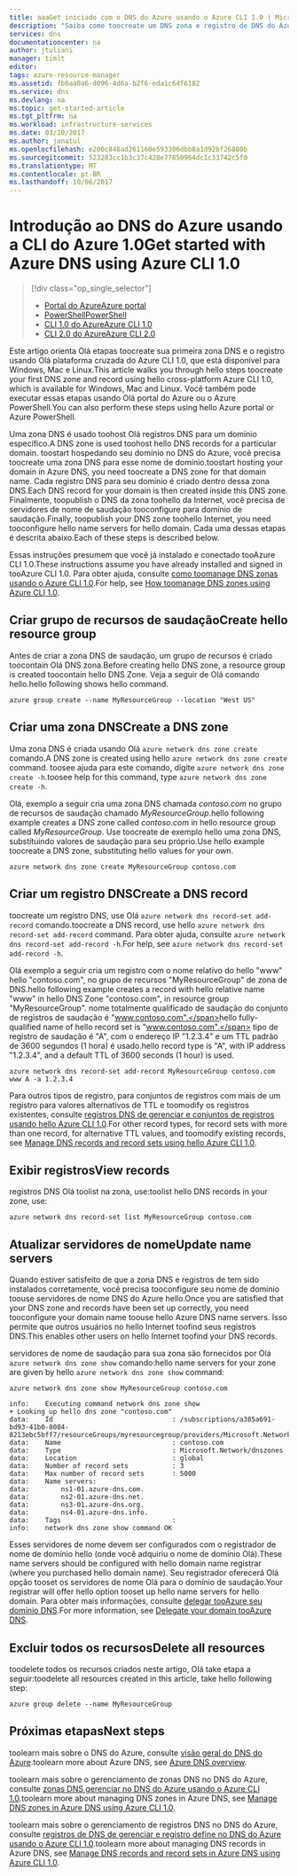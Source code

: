 ```yaml
---
title: aaaGet iniciado com o DNS do Azure usando o Azure CLI 1.0 | Microsoft Docs
description: "Saiba como toocreate um DNS zona e registro de DNS do Azure. Isso é um guia passo a passo toocreate e gerenciar sua primeira zona DNS e o registro usando Olá 1.0 da CLI do Azure."
services: dns
documentationcenter: na
author: jtuliani
manager: timlt
editor: 
tags: azure-resource-manager
ms.assetid: fb0aa0a6-d096-4d6a-b2f6-eda1c64f6182
ms.service: dns
ms.devlang: na
ms.topic: get-started-article
ms.tgt_pltfrm: na
ms.workload: infrastructure-services
ms.date: 03/10/2017
ms.author: jonatul
ms.openlocfilehash: e200c848ad261160e593306dbb8a1d92bf26880b
ms.sourcegitcommit: 523283cc1b3c37c428e77850964dc1c33742c5f0
ms.translationtype: MT
ms.contentlocale: pt-BR
ms.lasthandoff: 10/06/2017
---
```

# <a name="get-started-with-azure-dns-using-azure-cli-10"></a><span data-ttu-id="abd2a-104">Introdução ao DNS do Azure usando a CLI do Azure 1.0</span><span class="sxs-lookup"><span data-stu-id="abd2a-104">Get started with Azure DNS using Azure CLI 1.0</span></span>

> [!div class="op_single_selector"]
> * [<span data-ttu-id="abd2a-105">Portal do Azure</span><span class="sxs-lookup"><span data-stu-id="abd2a-105">Azure portal</span></span>](dns-getstarted-portal.md)
> * [<span data-ttu-id="abd2a-106">PowerShell</span><span class="sxs-lookup"><span data-stu-id="abd2a-106">PowerShell</span></span>](dns-getstarted-powershell.md)
> * [<span data-ttu-id="abd2a-107">CLI 1.0 do Azure</span><span class="sxs-lookup"><span data-stu-id="abd2a-107">Azure CLI 1.0</span></span>](dns-getstarted-cli-nodejs.md)
> * [<span data-ttu-id="abd2a-108">CLI 2.0 do Azure</span><span class="sxs-lookup"><span data-stu-id="abd2a-108">Azure CLI 2.0</span></span>](dns-getstarted-cli.md)

<span data-ttu-id="abd2a-109">Este artigo orienta Olá etapas toocreate sua primeira zona DNS e o registro usando Olá plataforma cruzada do Azure CLI 1.0, que está disponível para Windows, Mac e Linux.</span><span class="sxs-lookup"><span data-stu-id="abd2a-109">This article walks you through hello steps toocreate your first DNS zone and record using hello cross-platform Azure CLI 1.0, which is available for Windows, Mac and Linux.</span></span> <span data-ttu-id="abd2a-110">Você também pode executar essas etapas usando Olá portal do Azure ou o Azure PowerShell.</span><span class="sxs-lookup"><span data-stu-id="abd2a-110">You can also perform these steps using hello Azure portal or Azure PowerShell.</span></span>

<span data-ttu-id="abd2a-111">Uma zona DNS é usado toohost Olá registros DNS para um domínio específico.</span><span class="sxs-lookup"><span data-stu-id="abd2a-111">A DNS zone is used toohost hello DNS records for a particular domain.</span></span> <span data-ttu-id="abd2a-112">toostart hospedando seu domínio no DNS do Azure, você precisa toocreate uma zona DNS para esse nome de domínio.</span><span class="sxs-lookup"><span data-stu-id="abd2a-112">toostart hosting your domain in Azure DNS, you need toocreate a DNS zone for that domain name.</span></span> <span data-ttu-id="abd2a-113">Cada registro DNS para seu domínio é criado dentro dessa zona DNS.</span><span class="sxs-lookup"><span data-stu-id="abd2a-113">Each DNS record for your domain is then created inside this DNS zone.</span></span> <span data-ttu-id="abd2a-114">Finalmente, toopublish o DNS da zona toohello da Internet, você precisa de servidores de nome de saudação tooconfigure para domínio de saudação.</span><span class="sxs-lookup"><span data-stu-id="abd2a-114">Finally, toopublish your DNS zone toohello Internet, you need tooconfigure hello name servers for hello domain.</span></span> <span data-ttu-id="abd2a-115">Cada uma dessas etapas é descrita abaixo.</span><span class="sxs-lookup"><span data-stu-id="abd2a-115">Each of these steps is described below.</span></span>

<span data-ttu-id="abd2a-116">Essas instruções presumem que você já instalado e conectado tooAzure CLI 1.0.</span><span class="sxs-lookup"><span data-stu-id="abd2a-116">These instructions assume you have already installed and signed in tooAzure CLI 1.0.</span></span> <span data-ttu-id="abd2a-117">Para obter ajuda, consulte [como toomanage DNS zonas usando o Azure CLI 1.0](dns-operations-dnszones-cli-nodejs.md).</span><span class="sxs-lookup"><span data-stu-id="abd2a-117">For help, see [How toomanage DNS zones using Azure CLI 1.0](dns-operations-dnszones-cli-nodejs.md).</span></span>

## <a name="create-hello-resource-group"></a><span data-ttu-id="abd2a-118">Criar grupo de recursos de saudação</span><span class="sxs-lookup"><span data-stu-id="abd2a-118">Create hello resource group</span></span>

<span data-ttu-id="abd2a-119">Antes de criar a zona DNS de saudação, um grupo de recursos é criado toocontain Olá DNS zona.</span><span class="sxs-lookup"><span data-stu-id="abd2a-119">Before creating hello DNS zone, a resource group is created toocontain hello DNS Zone.</span></span> <span data-ttu-id="abd2a-120">Veja a seguir de Olá comando hello.</span><span class="sxs-lookup"><span data-stu-id="abd2a-120">hello following shows hello command.</span></span>

```azurecli
azure group create --name MyResourceGroup --location "West US"
```

## <a name="create-a-dns-zone"></a><span data-ttu-id="abd2a-121">Criar uma zona DNS</span><span class="sxs-lookup"><span data-stu-id="abd2a-121">Create a DNS zone</span></span>

<span data-ttu-id="abd2a-122">Uma zona DNS é criada usando Olá `azure network dns zone create` comando.</span><span class="sxs-lookup"><span data-stu-id="abd2a-122">A DNS zone is created using hello `azure network dns zone create` command.</span></span> <span data-ttu-id="abd2a-123">toosee ajuda para este comando, digite `azure network dns zone create -h`.</span><span class="sxs-lookup"><span data-stu-id="abd2a-123">toosee help for this command, type `azure network dns zone create -h`.</span></span>

<span data-ttu-id="abd2a-124">Olá, exemplo a seguir cria uma zona DNS chamada *contoso.com* no grupo de recursos de saudação chamado *MyResourceGroup*.</span><span class="sxs-lookup"><span data-stu-id="abd2a-124">hello following example creates a DNS zone called *contoso.com* in hello resource group called *MyResourceGroup*.</span></span> <span data-ttu-id="abd2a-125">Use toocreate de exemplo hello uma zona DNS, substituindo valores de saudação para seu próprio.</span><span class="sxs-lookup"><span data-stu-id="abd2a-125">Use hello example toocreate a DNS zone, substituting hello values for your own.</span></span>

```azurecli
azure network dns zone create MyResourceGroup contoso.com
```


## <a name="create-a-dns-record"></a><span data-ttu-id="abd2a-126">Criar um registro DNS</span><span class="sxs-lookup"><span data-stu-id="abd2a-126">Create a DNS record</span></span>

<span data-ttu-id="abd2a-127">toocreate um registro DNS, use Olá `azure network dns record-set add-record` comando.</span><span class="sxs-lookup"><span data-stu-id="abd2a-127">toocreate a DNS record, use hello `azure network dns record-set add-record` command.</span></span> <span data-ttu-id="abd2a-128">Para obter ajuda, consulte `azure network dns record-set add-record -h`.</span><span class="sxs-lookup"><span data-stu-id="abd2a-128">For help, see `azure network dns record-set add-record -h`.</span></span>

<span data-ttu-id="abd2a-129">Olá exemplo a seguir cria um registro com o nome relativo do hello "www" hello "contoso.com", no grupo de recursos "MyResourceGroup" de zona de DNS.</span><span class="sxs-lookup"><span data-stu-id="abd2a-129">hello following example creates a record with hello relative name "www" in hello DNS Zone "contoso.com", in resource group "MyResourceGroup".</span></span> <span data-ttu-id="abd2a-130">nome totalmente qualificado de saudação do conjunto de registros de saudação é "www.contoso.com".</span><span class="sxs-lookup"><span data-stu-id="abd2a-130">hello fully-qualified name of hello record set is "www.contoso.com".</span></span> <span data-ttu-id="abd2a-131">tipo de registro de saudação é "A", com o endereço IP "1.2.3.4" e um TTL padrão de 3600 segundos (1 hora) é usado.</span><span class="sxs-lookup"><span data-stu-id="abd2a-131">hello record type is "A", with IP address "1.2.3.4", and a default TTL of 3600 seconds (1 hour) is used.</span></span>

```azurecli
azure network dns record-set add-record MyResourceGroup contoso.com www A -a 1.2.3.4
```

<span data-ttu-id="abd2a-132">Para outros tipos de registro, para conjuntos de registros com mais de um registro para valores alternativos de TTL e toomodify os registros existentes, consulte [registros DNS de gerenciar e conjuntos de registros usando hello Azure CLI 1.0](dns-operations-recordsets-cli-nodejs.md).</span><span class="sxs-lookup"><span data-stu-id="abd2a-132">For other record types, for record sets with more than one record, for alternative TTL values, and toomodify existing records, see [Manage DNS records and record sets using hello Azure CLI 1.0](dns-operations-recordsets-cli-nodejs.md).</span></span>


## <a name="view-records"></a><span data-ttu-id="abd2a-133">Exibir registros</span><span class="sxs-lookup"><span data-stu-id="abd2a-133">View records</span></span>

<span data-ttu-id="abd2a-134">registros DNS Olá toolist na zona, use:</span><span class="sxs-lookup"><span data-stu-id="abd2a-134">toolist hello DNS records in your zone, use:</span></span>

```azurecli
azure network dns record-set list MyResourceGroup contoso.com
```


## <a name="update-name-servers"></a><span data-ttu-id="abd2a-135">Atualizar servidores de nome</span><span class="sxs-lookup"><span data-stu-id="abd2a-135">Update name servers</span></span>

<span data-ttu-id="abd2a-136">Quando estiver satisfeito de que a zona DNS e registros de tem sido instalados corretamente, você precisa tooconfigure seu nome de domínio toouse servidores de nome DNS do Azure hello.</span><span class="sxs-lookup"><span data-stu-id="abd2a-136">Once you are satisfied that your DNS zone and records have been set up correctly, you need tooconfigure your domain name toouse hello Azure DNS name servers.</span></span> <span data-ttu-id="abd2a-137">Isso permite que outros usuários no hello Internet toofind seus registros DNS.</span><span class="sxs-lookup"><span data-stu-id="abd2a-137">This enables other users on hello Internet toofind your DNS records.</span></span>

<span data-ttu-id="abd2a-138">servidores de nome de saudação para sua zona são fornecidos por Olá `azure network dns zone show` comando:</span><span class="sxs-lookup"><span data-stu-id="abd2a-138">hello name servers for your zone are given by hello `azure network dns zone show` command:</span></span>

```azurecli
azure network dns zone show MyResourceGroup contoso.com

info:    Executing command network dns zone show
+ Looking up hello dns zone "contoso.com"
data:    Id                              : /subscriptions/a385a691-bd93-41b0-8084-8213ebc5bff7/resourceGroups/myresourcegroup/providers/Microsoft.Network/dnszones/contoso.com
data:    Name                            : contoso.com
data:    Type                            : Microsoft.Network/dnszones
data:    Location                        : global
data:    Number of record sets           : 3
data:    Max number of record sets       : 5000
data:    Name servers:
data:        ns1-01.azure-dns.com.
data:        ns2-01.azure-dns.net.
data:        ns3-01.azure-dns.org.
data:        ns4-01.azure-dns.info.
data:    Tags                            :
info:    network dns zone show command OK
```

<span data-ttu-id="abd2a-139">Esses servidores de nome devem ser configurados com o registrador de nome de domínio hello (onde você adquiriu o nome de domínio Olá).</span><span class="sxs-lookup"><span data-stu-id="abd2a-139">These name servers should be configured with hello domain name registrar (where you purchased hello domain name).</span></span> <span data-ttu-id="abd2a-140">Seu registrador oferecerá Olá opção tooset os servidores de nome Olá para o domínio de saudação.</span><span class="sxs-lookup"><span data-stu-id="abd2a-140">Your registrar will offer hello option tooset up hello name servers for hello domain.</span></span> <span data-ttu-id="abd2a-141">Para obter mais informações, consulte [delegar tooAzure seu domínio DNS](dns-domain-delegation.md).</span><span class="sxs-lookup"><span data-stu-id="abd2a-141">For more information, see [Delegate your domain tooAzure DNS](dns-domain-delegation.md).</span></span>

## <a name="delete-all-resources"></a><span data-ttu-id="abd2a-142">Excluir todos os recursos</span><span class="sxs-lookup"><span data-stu-id="abd2a-142">Delete all resources</span></span>
 
<span data-ttu-id="abd2a-143">toodelete todos os recursos criados neste artigo, Olá take etapa a seguir:</span><span class="sxs-lookup"><span data-stu-id="abd2a-143">toodelete all resources created in this article, take hello following step:</span></span>

```azurecli
azure group delete --name MyResourceGroup
```

## <a name="next-steps"></a><span data-ttu-id="abd2a-144">Próximas etapas</span><span class="sxs-lookup"><span data-stu-id="abd2a-144">Next steps</span></span>

<span data-ttu-id="abd2a-145">toolearn mais sobre o DNS do Azure, consulte [visão geral do DNS do Azure](dns-overview.md).</span><span class="sxs-lookup"><span data-stu-id="abd2a-145">toolearn more about Azure DNS, see [Azure DNS overview](dns-overview.md).</span></span>

<span data-ttu-id="abd2a-146">toolearn mais sobre o gerenciamento de zonas DNS no DNS do Azure, consulte [zonas DNS gerenciar no DNS do Azure usando o Azure CLI 1.0](dns-operations-dnszones-cli-nodejs.md).</span><span class="sxs-lookup"><span data-stu-id="abd2a-146">toolearn more about managing DNS zones in Azure DNS, see [Manage DNS zones in Azure DNS using Azure CLI 1.0](dns-operations-dnszones-cli-nodejs.md).</span></span>

<span data-ttu-id="abd2a-147">toolearn mais sobre o gerenciamento de registros DNS no DNS do Azure, consulte [registros de DNS de gerenciar e registro define no DNS do Azure usando o Azure CLI 1.0](dns-operations-recordsets-cli-nodejs.md).</span><span class="sxs-lookup"><span data-stu-id="abd2a-147">toolearn more about managing DNS records in Azure DNS, see [Manage DNS records and record sets in Azure DNS using Azure CLI 1.0](dns-operations-recordsets-cli-nodejs.md).</span></span>


